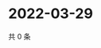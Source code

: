 # 2022-03-29

共 0 条

<!-- BEGIN WEIBO -->
<!-- 最后更新时间 Tue Mar 29 2022 06:16:02 GMT+0800 (China Standard Time) -->

<!-- END WEIBO -->
